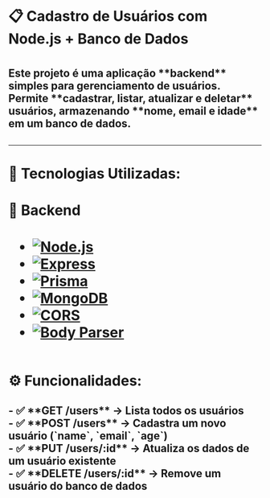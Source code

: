 <h1>📋 Cadastro de Usuários com Node.js + Banco de Dados<h1/>

<h2>Este projeto é uma aplicação **backend** simples para gerenciamento de usuários.  
Permite **cadastrar, listar, atualizar e deletar** usuários, armazenando **nome, email e idade** em um banco de dados.<h2/>

---

<h1>🚀 Tecnologias Utilizadas:<h1/>

<h1>🔹 Backend<h1/>
  
- [![Node.js](https://img.shields.io/badge/Node.js-43853D?style=for-the-badge&logo=node.js&logoColor=white)](https://nodejs.org/)
- [![Express](https://img.shields.io/badge/Express.js-000000?style=for-the-badge&logo=express&logoColor=white)](https://expressjs.com/)
- [![Prisma](https://img.shields.io/badge/Prisma-2D3748?style=for-the-badge&logo=prisma&logoColor=white)](https://www.prisma.io/)
- [![MongoDB](https://img.shields.io/badge/MongoDB-4EA94B?style=for-the-badge&logo=mongodb&logoColor=white)](https://www.mongodb.com/)
- [![CORS](https://img.shields.io/badge/CORS-005571?style=for-the-badge)](https://developer.mozilla.org/en-US/docs/Web/HTTP/CORS)
- [![Body Parser](https://img.shields.io/badge/Body--Parser-000000?style=for-the-badge)](https://www.npmjs.com/package/body-parser)

<br>
⚙️ Funcionalidades:

    
 <h2>- ✅ **GET /users** → Lista todos os usuários  
  <br>
- ✅ **POST /users** → Cadastra um novo usuário (`name`, `email`, `age`)  
  <br>
- ✅ **PUT /users/:id** → Atualiza os dados de um usuário existente 
  <br>
- ✅ **DELETE /users/:id** → Remove um usuário do banco de dados <h2/>

